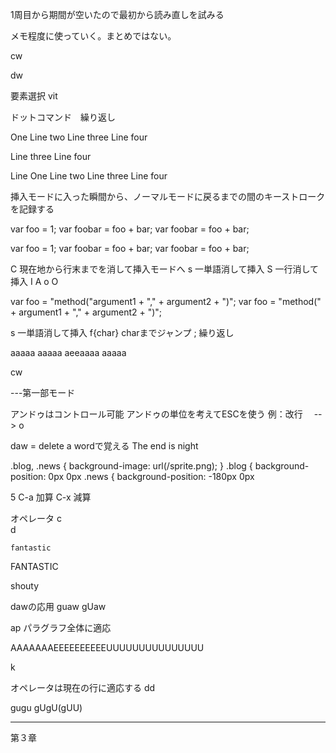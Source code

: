 1周目から期間が空いたので最初から読み直しを試みる

メモ程度に使っていく。まとめではない。


cw

dw



要素選択 vit


ドットコマンド　繰り返し

 One
Line two
Line three
Line four

Line three
Line four

Line One
    Line two
        Line three
            Line four


挿入モードに入った瞬間から、ノーマルモードに戻るまでの間のキーストロークを記録する



var foo = 1;
var foobar = foo + bar;
var foobar = foo + bar;

var foo = 1;
var foobar = foo + bar;
var foobar = foo + bar;




C 現在地から行末までを消して挿入モードへ
s 一単語消して挿入
S 一行消して挿入
I
A
o
O



var foo = "method("argument1 + "," + argument2 + ")";
var foo = "method(" + argument1 + "," + argument2 + ")";


s 一単語消して挿入
f{char}  charまでジャンプ
;  繰り返し



aaaaa aaaaa aeeaaaa
aaaaa

cw


---第一部モード

アンドゥはコントロール可能
アンドゥの単位を考えてESCを使う
例：改行　<CR>  --> <Esc>o

daw = delete a wordで覚える
The end is night









.blog, .news { background-image: url(/sprite.png); }
.blog { background-position: 0px 0px
.news { background-position: -180px 0px

5
C-a 加算
C-x 減算

オペレータ
c  
d  

    fantastic
FANTASTIC

shouty

dawの応用
guaw
gUaw

ap
パラグラフ全体に適応

AAAAAAAEEEEEEEEEEUUUUUUUUUUUUUUU


k


オペレータは現在の行に適応する
dd
>>
gugu
gUgU(gUU)


---

第３章

